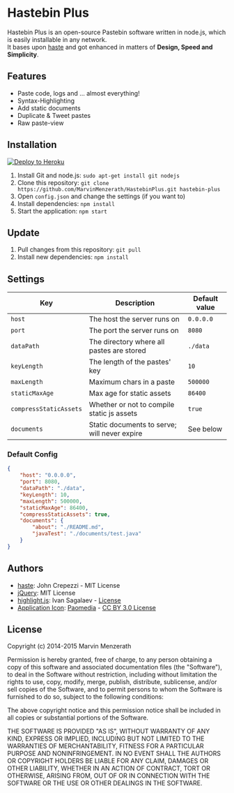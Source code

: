 # Hastebin Plus
Hastebin Plus is an open-source Pastebin software written in node.js, which is easily installable in any network.  
It bases upon [haste](https://github.com/seejohnrun/haste-server) and got enhanced in matters of **Design, Speed and Simplicity**.

## Features
* Paste code, logs and ... almost everything!
* Syntax-Highlighting
* Add static documents
* Duplicate & Tweet pastes
* Raw paste-view

## Installation
[![Deploy to Heroku](https://www.herokucdn.com/deploy/button.png)](https://heroku.com/deploy?template=https://github.com/MarvinMenzerath/HastebinPlus)

1. Install Git and node.js: `sudo apt-get install git nodejs`
2. Clone this repository: `git clone https://github.com/MarvinMenzerath/HastebinPlus.git hastebin-plus`
3. Open `config.json` and change the settings (if you want to)
4. Install dependencies: `npm install`
5. Start the application: `npm start`

## Update
1. Pull changes from this repository: `git pull`
2. Install new dependencies: `npm install`

## Settings
| Key                    | Description                                  | Default value |
| ---------------------- | -------------------------------------------- | ------------- |
| `host`                 | The host the server runs on                  | `0.0.0.0`     |
| `port`                 | The port the server runs on                  | `8080`        |
| `dataPath`             | The directory where all pastes are stored    | `./data`      |
| `keyLength`            | The length of the pastes' key                | `10`          |
| `maxLength`            | Maximum chars in a paste                     | `500000`      |
| `staticMaxAge`         | Max age for static assets                    | `86400`       |
| `compressStaticAssets` | Whether or not to compile static js assets   | `true`        |
| `documents`            | Static documents to serve; will never expire | See below     |

### Default Config
```json
{
    "host": "0.0.0.0",
    "port": 8080,
    "dataPath": "./data",
    "keyLength": 10,
    "maxLength": 500000,
    "staticMaxAge": 86400,
    "compressStaticAssets": true,
    "documents": {
        "about": "./README.md",
        "javaTest": "./documents/test.java"
    }
}
```

## Authors
* [haste](https://github.com/seejohnrun/haste-server): John Crepezzi - MIT License
* [jQuery](https://github.com/jquery/jquery): MIT License
* [highlight.js](https://github.com/isagalaev/highlight.js): Ivan Sagalaev - [License](https://github.com/isagalaev/highlight.js/blob/master/LICENSE)
* [Application Icon](https://www.iconfinder.com/icons/285631/notepad_icon): [Paomedia](https://www.iconfinder.com/paomedia) - [CC BY 3.0 License](http://creativecommons.org/licenses/by/3.0/)

## License
Copyright (c) 2014-2015 Marvin Menzerath

Permission is hereby granted, free of charge, to any person obtaining a copy of this software and associated documentation files (the "Software"), to deal in the Software without restriction, including without limitation the rights to use, copy, modify, merge, publish, distribute, sublicense, and/or sell copies of the Software, and to permit persons to whom the Software is furnished to do so, subject to the following conditions:

The above copyright notice and this permission notice shall be included in all copies or substantial portions of the Software.

THE SOFTWARE IS PROVIDED "AS IS", WITHOUT WARRANTY OF ANY KIND, EXPRESS OR IMPLIED, INCLUDING BUT NOT LIMITED TO THE WARRANTIES OF MERCHANTABILITY, FITNESS FOR A PARTICULAR PURPOSE AND NONINFRINGEMENT. IN NO EVENT SHALL THE AUTHORS OR COPYRIGHT HOLDERS BE LIABLE FOR ANY CLAIM, DAMAGES OR OTHER LIABILITY, WHETHER IN AN ACTION OF CONTRACT, TORT OR OTHERWISE, ARISING FROM, OUT OF OR IN CONNECTION WITH THE SOFTWARE OR THE USE OR OTHER DEALINGS IN THE SOFTWARE.